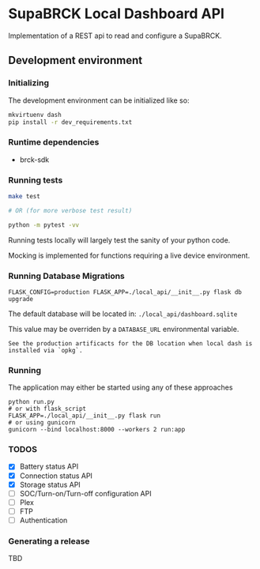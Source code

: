 # SupaBRCK Local Dashboard API

Implementation of a REST api to read and configure a SupaBRCK.

## Development environment

### Initializing

The development environment can be initialized like so:

```bash
mkvirtuenv dash
pip install -r dev_requirements.txt
```

### Runtime dependencies

- brck-sdk


### Running tests

```bash
make test

# OR (for more verbose test result)

python -m pytest -vv
```

Running tests locally will largely test the sanity of your python code.

Mocking is implemented for functions requiring a live device environment.


### Running Database Migrations

```shell
FLASK_CONFIG=production FLASK_APP=./local_api/__init__.py flask db upgrade
```

The default database will be located in: `./local_api/dashboard.sqlite`

This value may be overriden by a `DATABASE_URL` environmental variable.

    See the production artificacts for the DB location when local dash is installed via `opkg`.


### Running

The application may either be started using any of these approaches

```shell
python run.py
# or with flask_script
FLASK_APP=./local_api/__init__.py flask run
# or using gunicorn
gunicorn --bind localhost:8000 --workers 2 run:app
```


### TODOS

- [x] Battery status API
- [x] Connection status API
- [x] Storage status API
- [ ] SOC/Turn-on/Turn-off configuration API
- [ ] Plex
- [ ] FTP
- [ ] Authentication

### Generating a release

TBD
